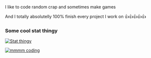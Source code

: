 I like to code random crap and sometimes make games

And I totally absolutelly 100% finish every project I work on 👍👍👍👍👍

### Some cool stat thingy
<!-- Github Stats -->
[![Stat thingy](https://github-readme-stats.vercel.app/api?username=MASTRIO&theme=shades-of-purple&count_private=true&show_icons=true&include_all_commits=true)](https://github.com/anuraghazra/github-readme-stats)

<!-- Top languages thingy -->
[![mmmm coding](https://github-readme-stats.vercel.app/api/top-langs/?username=MASTRIO&theme=shades-of-purple&langs_count=80&layout=compact)](https://github.com/anuraghazra/github-readme-stats)
